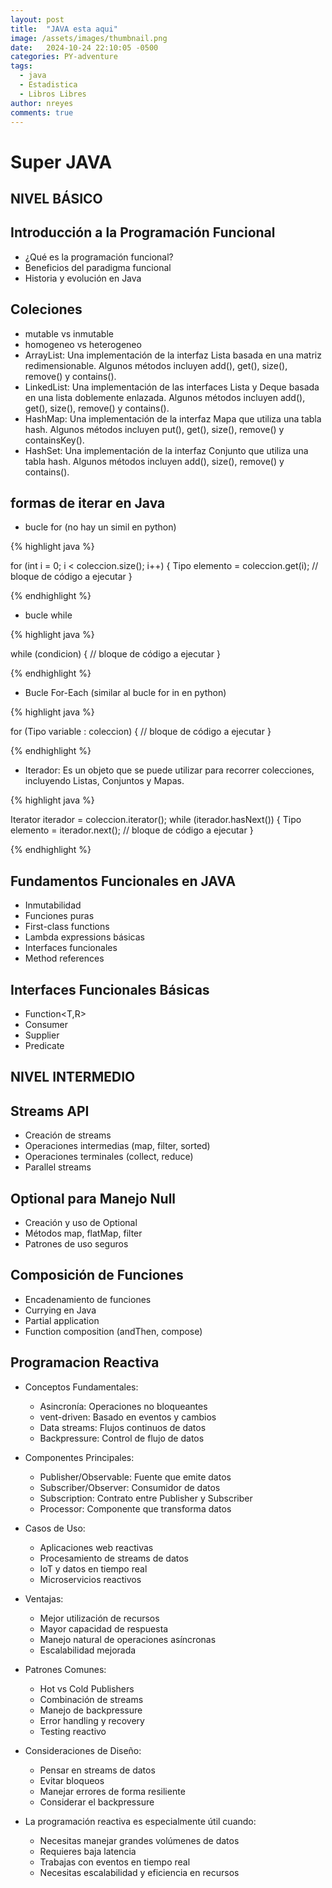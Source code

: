 ```yaml
---
layout: post
title:  "JAVA esta aqui"
image: /assets/images/thumbnail.png
date:   2024-10-24 22:10:05 -0500
categories: PY-adventure
tags:
  - java
  - Estadistica
  - Libros Libres
author: nreyes
comments: true
---
```



# Super JAVA 

## NIVEL BÁSICO
## Introducción a la Programación Funcional

- ¿Qué es la programación funcional?
- Beneficios del paradigma funcional
- Historia y evolución en Java


## Coleciones
- mutable vs inmutable
- homogeneo vs heterogeneo
- ArrayList: Una implementación de la interfaz Lista basada en una matriz redimensionable. Algunos métodos incluyen add(), get(), size(), remove() y contains().
- LinkedList: Una implementación de las interfaces Lista y Deque basada en una lista doblemente enlazada. Algunos métodos incluyen add(), get(), size(), remove() y contains().
- HashMap: Una implementación de la interfaz Mapa que utiliza una tabla hash. Algunos métodos incluyen put(), get(), size(), remove() y containsKey().
- HashSet: Una implementación de la interfaz Conjunto que utiliza una tabla hash. Algunos métodos incluyen add(), size(), remove() y contains().

## formas de iterar en Java 

- bucle for (no hay un simil en python)

{% highlight java %}

for (int i = 0; i < coleccion.size(); i++) {
    Tipo elemento = coleccion.get(i);
    // bloque de código a ejecutar
}

{% endhighlight %}

- bucle while

{% highlight java %}

while (condicion) {
    // bloque de código a ejecutar
}

{% endhighlight %}

- Bucle For-Each (similar al bucle for in en python)

{% highlight java %}

for (Tipo variable : coleccion) {
    // bloque de código a ejecutar
}

{% endhighlight %}

- Iterador: Es un objeto que se puede utilizar para recorrer colecciones, incluyendo Listas, Conjuntos y Mapas.

{% highlight java %}

Iterator<Tipo> iterador = coleccion.iterator();
while (iterador.hasNext()) {
    Tipo elemento = iterador.next();
    // bloque de código a ejecutar
}

{% endhighlight %}

## Fundamentos Funcionales en JAVA

- Inmutabilidad
- Funciones puras
- First-class functions
- Lambda expressions básicas
- Interfaces funcionales
- Method references


## Interfaces Funcionales Básicas

- Function<T,R>
- Consumer<T>
- Supplier<T>
- Predicate<T>



## NIVEL INTERMEDIO
## Streams API

- Creación de streams
- Operaciones intermedias (map, filter, sorted)
- Operaciones terminales (collect, reduce)
- Parallel streams


## Optional para Manejo Null

- Creación y uso de Optional
- Métodos map, flatMap, filter
- Patrones de uso seguros


## Composición de Funciones

- Encadenamiento de funciones
- Currying en Java
- Partial application
- Function composition (andThen, compose)

## Programacion Reactiva
- Conceptos Fundamentales:
    - Asincronía: Operaciones no bloqueantes
    - vent-driven: Basado en eventos y cambios
    - Data streams: Flujos continuos de datos
    - Backpressure: Control de flujo de datos


- Componentes Principales:

    - Publisher/Observable: Fuente que emite datos
    - Subscriber/Observer: Consumidor de datos
    - Subscription: Contrato entre Publisher y Subscriber
    - Processor: Componente que transforma datos


- Casos de Uso:

    - Aplicaciones web reactivas
    - Procesamiento de streams de datos
    - IoT y datos en tiempo real
    - Microservicios reactivos


- Ventajas:

    - Mejor utilización de recursos
    - Mayor capacidad de respuesta
    - Manejo natural de operaciones asíncronas
    - Escalabilidad mejorada

- Patrones Comunes:

    - Hot vs Cold Publishers
    - Combinación de streams
    - Manejo de backpressure
    - Error handling y recovery
    - Testing reactivo


- Consideraciones de Diseño:

    - Pensar en streams de datos
    - Evitar bloqueos
    - Manejar errores de forma resiliente
    - Considerar el backpressure

- La programación reactiva es especialmente útil cuando:

   - Necesitas manejar grandes volúmenes de datos
   - Requieres baja latencia
   - Trabajas con eventos en tiempo real
   - Necesitas escalabilidad y eficiencia en recursos